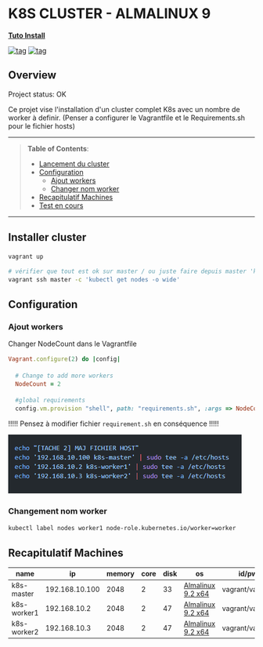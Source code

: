 # K8S CLUSTER - ALMALINUX 9

**[Tuto Install](https://www.linuxtechi.com/install-kubernetes-on-rockylinux-almalinux/)**

[![tag](https://img.shields.io/badge/VirtualBox-21416b?style=for-the-badge&logo=VirtualBox&logoColor=white)](https://www.google.fr)
[![tag](https://img.shields.io/badge/Red%20Hat-EE0000?style=for-the-badge&logo=redhat&logoColor=white)](none)

## Overview

Project status: OK

Ce projet vise l'installation d'un cluster complet K8s avec un nombre de worker à definir. (Penser a configurer le Vagrantfile et le Requirements.sh pour le fichier hosts)

---

> **Table of Contents**:
>
> * [Lancement du cluster](#installer-cluster)
> * [Configuration](#configuration)
>   * [Ajout workers](#ajout-workers)
>   * [Changer nom worker](#changement-nom-worker)
> * [Recapitulatif Machines](#recapitulatif-machines)
> * [Test en cours](#tests-en-cours)
---

## Installer cluster

```ruby
vagrant up
```

```bash
# vérifier que tout est ok sur master / ou juste faire depuis master 'kubectl get nodes -o wide'
vagrant ssh master -c 'kubectl get nodes -o wide'
```

## Configuration

### Ajout workers

Changer NodeCount dans le Vagrantfile
```ruby
Vagrant.configure(2) do |config|

  # Change to add more workers
  NodeCount = 2
  
  #global requirements
  config.vm.provision "shell", path: "requirements.sh", :args => NodeCount
```

!!!!! Pensez à modifier fichier `requirement.sh` en conséquence !!!!!

![harbor](img/requierement.png)

### Changement nom worker
```bash
kubectl label nodes worker1 node-role.kubernetes.io/worker=worker
```

## Recapitulatif Machines
| name | ip | memory | core | disk | os | id/pw
|---| --- | --- | --- | --- | --- | ---
|k8s-master| 192.168.10.100  | 2048 | 2 | 33 | [Almalinux 9.2 x64](https://app.vagrantup.com/almalinux/boxes/9) | vagrant/vagrant
|k8s-worker1| 192.168.10.2  | 2048 | 2 | 47 | [Almalinux 9.2 x64](https://app.vagrantup.com/almalinux/boxes/9) | vagrant/vagrant
|k8s-worker2| 192.168.10.3  | 2048 | 2 | 47 | [Almalinux 9.2 x64](https://app.vagrantup.com/almalinux/boxes/9) | vagrant/vagrant
